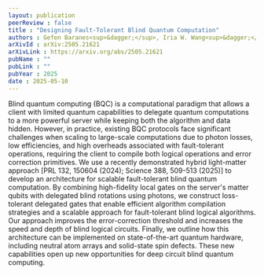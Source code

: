 ```yaml
---
layout: publication
peerReview : false
title : "Designing Fault-Tolerant Blind Quantum Computation"
authors : Gefen Baranes<sup>&dagger;</sup>, Iria W. Wang<sup>&dagger;</sup>, <mark><u><strong>Francisco Machado<sup>&dagger;</sup></strong></u></mark>, Aziza Suleymanzade, Pieter-Jan Stas, Yan-Cheng Wei, Susanne F. Yelin, Johannes Borregaard, Mikhail D. Lukin
arXivId : arXiv:2505.21621
arXivLink : https://arxiv.org/abs/2505.21621
pubName : ""
pubLink : ""
pubYear : 2025
date : 2025-05-10
---
```


Blind quantum computing (BQC) is a computational paradigm that allows a client with limited quantum capabilities to delegate quantum computations to a more powerful server while keeping both the algorithm and data hidden. However, in practice, existing BQC protocols face significant challenges when scaling to large-scale computations due to photon losses, low efficiencies, and high overheads associated with fault-tolerant operations, requiring the client to compile both logical operations and error correction primitives. We use a recently demonstrated hybrid light-matter approach [PRL 132, 150604 (2024); Science 388, 509-513 (2025)] to develop an architecture for scalable fault-tolerant blind quantum computation. By combining high-fidelity local gates on the server's matter qubits with delegated blind rotations using photons, we construct loss-tolerant delegated gates that enable efficient algorithm compilation strategies and a scalable approach for fault-tolerant blind logical algorithms. Our approach improves the error-correction threshold and increases the speed and depth of blind logical circuits. Finally, we outline how this architecture can be implemented on state-of-the-art quantum hardware, including neutral atom arrays and solid-state spin defects. These new capabilities open up new opportunities for deep circuit blind quantum computing. 
